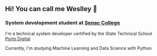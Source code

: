 ## Hi! You can call me Weslley 👋
### System development student at [Senac College](https://faculdadesenacpe.edu.br/)

I'm a technical system developer certified by the State Technical School [Porto Digital](https://sisacad.educacao.pe.gov.br/sissel/seip/index.php?p=polo&id=446)

Currently, I'm studying Machine Learning and Data Science with Python
